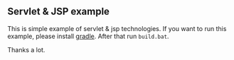   
## Servlet & JSP example
This is simple example of servlet & jsp technologies.
If you want to run this example, please install [gradle](https://www.gradle.org/downloads). After that run `build.bat`.
  
Thanks a lot.
